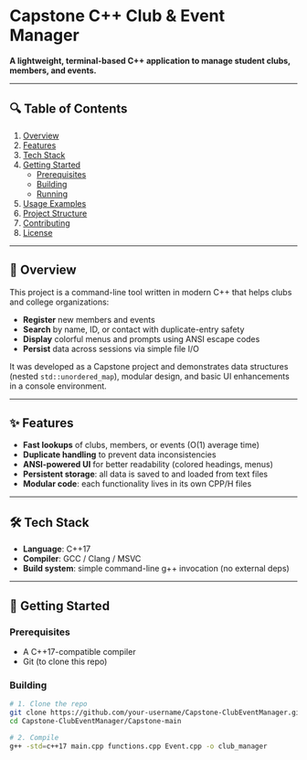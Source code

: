 # Capstone C++ Club & Event Manager

**A lightweight, terminal-based C++ application to manage student clubs, members, and events.**

---

## 🔍 Table of Contents

1. [Overview](#overview)  
2. [Features](#features)  
3. [Tech Stack](#tech-stack)  
4. [Getting Started](#getting-started)  
   - [Prerequisites](#prerequisites)  
   - [Building](#building)  
   - [Running](#running)  
5. [Usage Examples](#usage-examples)  
6. [Project Structure](#project-structure)  
7. [Contributing](#contributing)  
8. [License](#license)

---

## 📝 Overview

This project is a command-line tool written in modern C++ that helps clubs and college organizations:

- **Register** new members and events  
- **Search** by name, ID, or contact with duplicate-entry safety  
- **Display** colorful menus and prompts using ANSI escape codes  
- **Persist** data across sessions via simple file I/O  

It was developed as a Capstone project and demonstrates data structures (nested `std::unordered_map`), modular design, and basic UI enhancements in a console environment.

---

## ✨ Features

- **Fast lookups** of clubs, members, or events (O(1) average time)  
- **Duplicate handling** to prevent data inconsistencies  
- **ANSI-powered UI** for better readability (colored headings, menus)  
- **Persistent storage**: all data is saved to and loaded from text files  
- **Modular code**: each functionality lives in its own CPP/H files  

---

## 🛠 Tech Stack

- **Language**: C++17  
- **Compiler**: GCC / Clang / MSVC  
- **Build system**: simple command-line g++ invocation (no external deps)  

---

## 🚀 Getting Started

### Prerequisites

- A C++17-compatible compiler  
- Git (to clone this repo)  

### Building

```bash
# 1. Clone the repo
git clone https://github.com/your-username/Capstone-ClubEventManager.git
cd Capstone-ClubEventManager/Capstone-main

# 2. Compile
g++ -std=c++17 main.cpp functions.cpp Event.cpp -o club_manager
